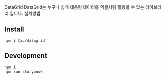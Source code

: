 DataGrid
DataGrid는 누구나 쉽게 대용량 데이터를 엑셀처럼 활용할 수 있는 라이브러리 입니다.
설치방법
##  Install
```
npm i @ac/datagrid
```
## Development 
```
npm i
npm run storybook
```